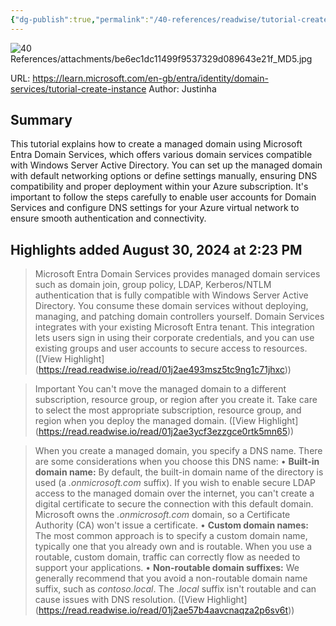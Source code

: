 ```yaml
---
{"dg-publish":true,"permalink":"/40-references/readwise/tutorial-create-a-microsoft-entra-domain-services-managed-domain-microsoft-entra-id/","tags":["rw/articles"]}
---
```


![40 References/attachments/be6ec1dc11499f9537329d089643e21f_MD5.jpg](/img/user/40%20References/attachments/be6ec1dc11499f9537329d089643e21f_MD5.jpg)
  
URL: https://learn.microsoft.com/en-gb/entra/identity/domain-services/tutorial-create-instance
Author: Justinha

## Summary

This tutorial explains how to create a managed domain using Microsoft Entra Domain Services, which offers various domain services compatible with Windows Server Active Directory. You can set up the managed domain with default networking options or define settings manually, ensuring DNS compatibility and proper deployment within your Azure subscription. It's important to follow the steps carefully to enable user accounts for Domain Services and configure DNS settings for your Azure virtual network to ensure smooth authentication and connectivity.

## Highlights added August 30, 2024 at 2:23 PM
>Microsoft Entra Domain Services provides managed domain services such as domain join, group policy, LDAP, Kerberos/NTLM authentication that is fully compatible with Windows Server Active Directory. You consume these domain services without deploying, managing, and patching domain controllers yourself. Domain Services integrates with your existing Microsoft Entra tenant. This integration lets users sign in using their corporate credentials, and you can use existing groups and user accounts to secure access to resources. ([View Highlight] (https://read.readwise.io/read/01j2ae493msz5tc9ng1c71jhxc))


>Important
>You can't move the managed domain to a different subscription, resource group, or region after you create it. Take care to select the most appropriate subscription, resource group, and region when you deploy the managed domain. ([View Highlight] (https://read.readwise.io/read/01j2ae3ycf3ezzgce0rtk5mn65))


>When you create a managed domain, you specify a DNS name. There are some considerations when you choose this DNS name:
>• **Built-in domain name:** By default, the built-in domain name of the directory is used (a *.onmicrosoft.com* suffix). If you wish to enable secure LDAP access to the managed domain over the internet, you can't create a digital certificate to secure the connection with this default domain. Microsoft owns the *.onmicrosoft.com* domain, so a Certificate Authority (CA) won't issue a certificate.
>• **Custom domain names:** The most common approach is to specify a custom domain name, typically one that you already own and is routable. When you use a routable, custom domain, traffic can correctly flow as needed to support your applications.
>• **Non-routable domain suffixes:** We generally recommend that you avoid a non-routable domain name suffix, such as *contoso.local*. The *.local* suffix isn't routable and can cause issues with DNS resolution. ([View Highlight] (https://read.readwise.io/read/01j2ae57b4aavcnaqza2p6sv6t))


